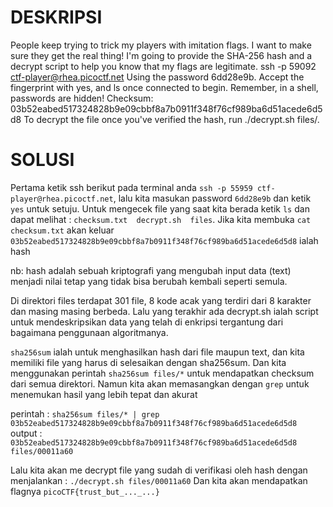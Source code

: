 # DESKRIPSI

People keep trying to trick my players with imitation flags. I want to make sure they get the real thing! I'm going to provide the SHA-256 hash and a decrypt script to help you know that my flags are legitimate.
ssh -p 59092 ctf-player@rhea.picoctf.net
Using the password 6dd28e9b. Accept the fingerprint with yes, and ls once connected to begin. Remember, in a shell, passwords are hidden!
Checksum: 03b52eabed517324828b9e09cbbf8a7b0911f348f76cf989ba6d51acede6d5d8
To decrypt the file once you've verified the hash, run ./decrypt.sh files/<file>.

# SOLUSI

Pertama ketik ssh berikut pada terminal anda ```ssh -p 55959 ctf-player@rhea.picoctf.net```, lalu kita masukan password ```6dd28e9b``` dan ketik ```yes``` untuk setuju.
Untuk mengecek file yang saat kita berada ketik ```ls``` dan dapat melihat : ```checksum.txt  decrypt.sh  files```. Jika kita membuka ```cat checksum.txt``` akan keluar ```03b52eabed517324828b9e09cbbf8a7b0911f348f76cf989ba6d51acede6d5d8``` ialah hash

nb: hash adalah sebuah kriptografi yang mengubah input data (text) menjadi nilai tetap yang tidak bisa berubah kembali seperti semula.

Di direktori files terdapat 301 file, 8 kode acak yang terdiri dari 8 karakter dan masing masing berbeda. Lalu yang terakhir ada decrypt.sh ialah script untuk mendeskripsikan data yang telah di enkripsi tergantung dari bagaimana penggunaan algoritmanya.

```sha256sum``` ialah untuk menghasilkan hash dari file maupun text, dan kita memiliki file yang harus di selesaikan dengan sha256sum. Dan kita menggunakan perintah ```sha256sum files/*``` untuk mendapatkan checksum dari semua direktori. Namun kita akan memasangkan dengan ```grep``` untuk menemukan hasil yang lebih tepat dan akurat

perintah : ```sha256sum files/* | grep 03b52eabed517324828b9e09cbbf8a7b0911f348f76cf989ba6d51acede6d5d8```
output : ```03b52eabed517324828b9e09cbbf8a7b0911f348f76cf989ba6d51acede6d5d8  files/00011a60```

Lalu kita akan me decrypt file yang sudah di verifikasi oleh hash dengan menjalankan : ```./decrypt.sh files/00011a60```
Dan kita akan mendapatkan flagnya ```picoCTF{trust_but_..._...}```
